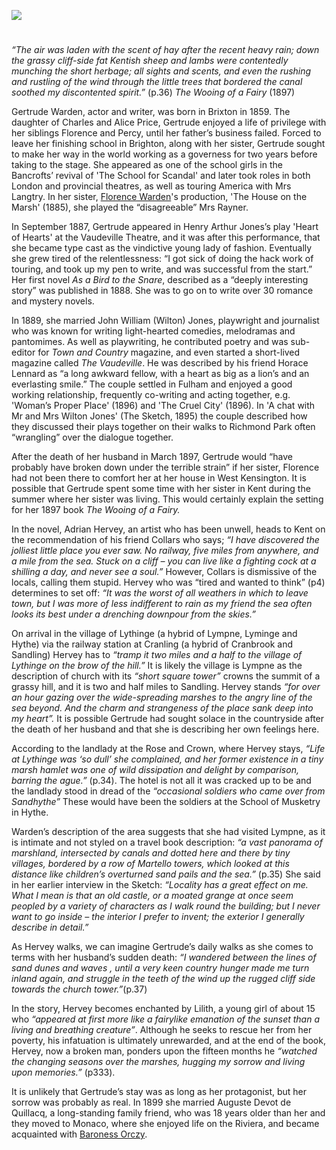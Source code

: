 <a href="https://dev.visual-essays.app"><img src="https://dev-visual-essays.netlify.app/images/ve-button.png"></a>
<param ve-config title="Gertrude Warden (Gertrude Isabel Price) (1859-1925)" author="Michelle Crowther" layout="vtl" 
banner="/images/banners/19c.jpg">

<param ve-entity eid="Q1000312" aliases="Sandgate">
<param ve-entity eid="Q967166" aliases="Hythe">
<param ve-entity eid="Q2056118" aliases="Lympne">
<param ve-entity eid="Q1863660" aliases="Sandling">

#

_“The air was laden with the scent of hay after the recent heavy rain; down the grassy cliff-side fat Kentish sheep and lambs were contentedly munching the short herbage; all sights and scents, and even the rushing and rustling of the wind through the little trees that bordered the canal soothed my discontented spirit.”_ (p.36) _The Wooing of a Fairy_ (1897)
<param ve-image url="https://upload.wikimedia.org/wikipedia/commons/0/0b/LympneCastle1830.jpg" label=Lympne Castle, 1830" Attribution="Verne Equinox at English Wikipedia., Public domain, via Wikimedia Commons">
<param ve-image url="https://upload.wikimedia.org/wikipedia/commons/8/85/Lympne_Castle%2C_Kent_-_geograph.org.uk_-_730491.jpg" label="Lympne Castle, Kent" attribution="John Mavin">

Gertrude Warden, actor and writer, was born in Brixton in 1859. The daughter of Charles and Alice Price, Gertrude enjoyed a life of privilege with her siblings Florence and Percy, until her father’s business failed. Forced to leave her finishing school in Brighton, along with her sister, Gertrude sought to make her way in the world working as a governess for two years before taking to the stage. She appeared as one of the school girls in the Bancrofts’ revival of 'The School for Scandal' and later took roles in both London and provincial theatres, as well as touring America with Mrs Langtry. In her sister, [Florence Warden](/19c/19c-florence-warden-biography)'s production, 'The House on the Marsh' (1885), she played the “disagreeable” Mrs Rayner. 
<param ve-image url="https://upload.wikimedia.org/wikipedia/commons/0/0a/The_School_for_Scandal_%28BM_1868%2C0808.5776_2%29.jpg" label="The School for Scandal" attribution="British Museum, Public domain, via Wikimedia Commons">
<param ve-image url="https://upload.wikimedia.org/wikipedia/commons/1/19/Lillie_Langtry.jpg" label="Lillie Langtry" attribution="Bassano, Public domain, via Wikimedia Commons">

In September 1887, Gertrude appeared in Henry Arthur Jones’s play 'Heart of Hearts' at the Vaudeville Theatre, and it was after this performance, that she became type cast as the vindictive young lady of fashion.    Eventually she grew tired of the relentlessness: “I got sick of doing the hack work of touring, and took up my pen to write, and was successful from the start.”  Her first novel _As a Bird to the Snare_, described as a “deeply interesting story” was published in 1888.  She was to go on to write over 30 romance and mystery novels.
<param ve-image url="https://upload.wikimedia.org/wikipedia/commons/2/2a/Vaudeville_Theatre_London.jpg" label="Vaudeville Theatre, London" attribution="Mrs Ellacott, CC BY-SA 3.0, via Wikimedia Commons">

In 1889, she married John William (Wilton) Jones, playwright and journalist who was known for writing light-hearted comedies, melodramas and pantomimes.  As well as playwriting, he contributed poetry and was sub-editor for _Town and Country_ magazine, and even started a short-lived magazine called _The Vaudeville_. He was described by his friend Horace Lennard as “a long awkward fellow, with a heart as big as a lion’s and an everlasting smile.”   The couple settled in Fulham and enjoyed a good working relationship, frequently co-writing and acting together, e.g. 'Woman’s Proper Place' (1896)  and 'The Cruel City' (1896).  In 'A chat with Mr and Mrs Wilton Jones' (The Sketch, 1895) the couple described how they discussed their plays together on their walks to Richmond Park often “wrangling” over the dialogue together.

After the death of her husband in March 1897, Gertrude would “have probably have broken down under the terrible strain” if her sister, Florence had not been there to comfort her at her house in West Kensington.  It is possible that Gertrude spent some time with her sister in Kent during the summer where her sister was living. This would certainly explain the setting for her 1897 book _The Wooing of a Fairy._ 

In the novel, Adrian Hervey, an artist who has been unwell, heads to Kent on the recommendation of his friend Collars who says; _“I have discovered the jolliest little place you ever saw. No railway, five miles from anywhere, and a mile from the sea. Stuck on a cliff – you can live like a fighting cock at a shilling a day, and never see a soul.”_ However, Collars is dismissive of the locals, calling them stupid. Hervey who was “tired and wanted to think” (p4) determines to set off: _“It was the worst of all weathers in which to leave town, but I was more of less indifferent to rain as my friend the sea often looks its best under a drenching downpour from the skies.”_ 

On arrival in the village of Lythinge (a hybrid of Lympne, Lyminge and Hythe) via the railway station at Cranling (a hybrid of Cranbrook and Sandling) Hervey has to _“tramp it two miles and a half to the village of Lythinge on the brow of the hill.”_ It is likely the village is Lympne as the description of church with its _“short square tower”_ crowns the summit of a grassy hill, and it is two and half miles to Sandling. Hervey stands _“for over an hour gazing over the wide-spreading marshes to the angry line of the sea beyond. And the charm and strangeness of the place sank deep into my heart”._  It is possible Gertrude had sought solace in the countryside after the death of her husband and that she is describing her own feelings here.
<param ve-image url="https://upload.wikimedia.org/wikipedia/commons/f/f0/St_Stephen%2C_Lympne%2C_Kent_-_geograph.org.uk_-_326052.jpg" label="St Stephen, Lympne, Kent" attribution="John Salmon">
<param ve-image url="https://upload.wikimedia.org/wikipedia/commons/3/34/Sandling_Junction_station_%28postcard%29.jpg" label="Sandling Junction Station, 1910s" attibution="Parsons Library, Hythe, Public domain, via Wikimedia Commons">

According to the landlady at the Rose and Crown, where Hervey stays, _“Life at Lythinge was ‘so dull’ she complained, and her former existence in a tiny marsh hamlet was one of wild dissipation and delight by comparison, barring the ague.”_ (p.34).  The hotel is not all it was cracked up to be and the landlady stood in dread of the _“occasional soldiers who came over from Sandhythe”_ These would have been the soldiers at the School of Musketry in Hythe.

Warden’s description of the area suggests that she had visited Lympne, as it is intimate and not styled on a travel book description: _“a vast panorama of marshland, intersected by canals and dotted here and there by tiny villages, bordered by a row of Martello towers, which looked at this distance like children’s overturned sand pails and the sea.”_ (p.35)  She said in her earlier interview in the Sketch: _“Locality has a great effect on me. What I mean is that an old castle, or a moated grange at once seem peopled by a variety of characters as I walk round the building; but I never want to go inside – the interior I prefer to invent; the exterior I generally describe in detail.”_ 
<param ve-image url="https://upload.wikimedia.org/wikipedia/commons/0/06/Port_Lympne_%2837%29.JPG" label="Lympne" attribution="Serge Ottaviani, CC BY-SA 4.0, via Wikimedia Commons">
<param ve-image url="https://upload.wikimedia.org/wikipedia/commons/b/bc/Martello_Towers_14_and_15.jpg" label="Martello Towers near Hythe Ranges" attribution="Michael Coppins, CC BY-SA 4.0, via Wikimedia Commons">

As Hervey walks, we can imagine Gertrude’s daily walks as she comes to terms with her husband’s sudden death:
_“I wandered between the lines of sand dunes and waves , until a very keen country hunger made me turn inland again, and struggle in the teeth of the wind up the rugged cliff side towards the church tower.”_(p.37) 

In the story, Hervey becomes enchanted by Lilith, a young girl of about 15 who _“appeared at first more like a fairylike emanation of the sunset than a living and breathing creature”_. Although he seeks to rescue her from her poverty, his infatuation is ultimately unrewarded, and at the end of the book, Hervey, now a broken man, ponders upon the fifteen months he _“watched the changing seasons over the marshes, hugging my sorrow and living upon memories.”_ (p333). 

It is unlikely that Gertrude’s stay was as long as her protagonist, but her sorrow was probably as real. In 1899 she married Auguste Devot de Quillacq, a long-standing family friend, who was 18 years older than her and they moved to Monaco, where she enjoyed life on the Riviera, and became acquainted with [Baroness Orczy](/20c/20c-orczy-biography).  
<param ve-image url="https://upload.wikimedia.org/wikipedia/commons/8/81/Baroness_Emma_Orczy_%28Bassano%29.jpg" label="Baroness Orczy" attribution="Bassano Ltd, Public domain, via Wikimedia Commons">

[^ref1]:  _The Sketch_, Wednesday 20 November
[^ref2]:   _Illustrated Sporting and Dramatic News_- Saturday 12 March 1892
[^ref3]:   _The Sketch_, Wednesday 20 November
[^ref4]:   _Cardiff Times_ - Saturday 11 August 1888
[^ref5]:   _The Stage_ - Thursday 04 March 1897
[^ref6]:    _The Sketch_, Wednesday 20 November
[^ref7]:  _The Era_ - Saturday 06 March 1897
[^ref8]:   _The Sketch_- Wednesday 20 November 1895
[^ref9]:   _The Bystander_ - Wednesday 29 November 1922, The Bystander - Wednesday 26 November 1924

